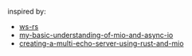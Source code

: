 inspired by:

  - [ws-rs](https://github.com/housleyjk/ws-rs)
  - [my-basic-understanding-of-mio-and-async-io](http://hermanradtke.com/2015/07/12/my-basic-understanding-of-mio-and-async-io.html)
  - [creating-a-multi-echo-server-using-rust-and-mio](http://hermanradtke.com/2015/07/22/creating-a-multi-echo-server-using-rust-and-mio.html)
